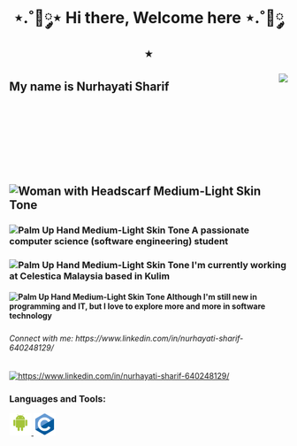 <h1 align="center">⋆.˚🦋༘⋆ Hi there, Welcome here ⋆.˚🦋༘⋆ </h1>
<img align="right" height="200" src="https://media1.giphy.com/media/v1.Y2lkPTc5MGI3NjExcGk5ZWl1OGxnbzZxbTY0M3Z3cnEzM3E2dHJ1ZWgzMXcyOGcyczh2eiZlcD12MV9pbnRlcm5hbF9naWZfYnlfaWQmY3Q9cw/piHA7uUINVYMXjEznJ/giphy.gif"  />
<h2 align="left">My name is Nurhayati Sharif <img src="https://raw.githubusercontent.com/Tarikul-Islam-Anik/Animated-Fluent-Emojis/master/Emojis/People%20with%20professions/Woman%20with%20Headscarf%20Medium-Light%20Skin%20Tone.png" alt="Woman with Headscarf Medium-Light Skin Tone" width="45" height="45" />
<h3 align="left"> <img src="https://raw.githubusercontent.com/Tarikul-Islam-Anik/Animated-Fluent-Emojis/master/Emojis/Hand%20gestures/Palm%20Up%20Hand%20Medium-Light%20Skin%20Tone.png" alt="Palm Up Hand Medium-Light Skin Tone" width="25" height="25" /> 
A passionate computer science (software engineering) student </h3>
<h3 align="left"> <img src="https://raw.githubusercontent.com/Tarikul-Islam-Anik/Animated-Fluent-Emojis/master/Emojis/Hand%20gestures/Palm%20Up%20Hand%20Medium-Light%20Skin%20Tone.png" alt="Palm Up Hand Medium-Light Skin Tone" width="25" height="25" /> I'm currently working at Celestica Malaysia based in Kulim </h3>
<h4 align="left"> <img src="https://raw.githubusercontent.com/Tarikul-Islam-Anik/Animated-Fluent-Emojis/master/Emojis/Hand%20gestures/Palm%20Up%20Hand%20Medium-Light%20Skin%20Tone.png" alt="Palm Up Hand Medium-Light Skin Tone" width="25" height="25" /> Although I'm still new in programming and IT, but I love to explore more and more in software technology </h3>
<h5 align="left"> </h3>
<h6 align="left">Connect with me: https://www.linkedin.com/in/nurhayati-sharif-640248129/ </h3>
<p align="left">
<a href="https://linkedin.com/in/https://www.linkedin.com/in/nurhayati-sharif-640248129/" target="blank"><img align="center" src="https://raw.githubusercontent.com/rahuldkjain/github-profile-readme-generator/master/src/images/icons/Social/linked-in-alt.svg" alt="https://www.linkedin.com/in/nurhayati-sharif-640248129/" height="30" width="40" /></a>
</p>

<h3 align="left">Languages and Tools:</h3>
<p align="left"> <a href="https://developer.android.com" target="_blank" rel="noreferrer"> <img src="https://raw.githubusercontent.com/devicons/devicon/master/icons/android/android-original-wordmark.svg" alt="android" width="40" height="40"/> </a> <a href="https://www.cprogramming.com/" target="_blank" rel="noreferrer"> <img src="https://raw.githubusercontent.com/devicons/devicon/master/icons/c/c-original.svg" alt="c" width="40" height="40"/> </a> </p>
